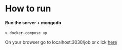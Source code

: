 # How to run

#### Run the server + mongodb
```
> docker-compose up
```

On your browser go to localhost:3030/job or click [here](http://localhost:3030/job/)

